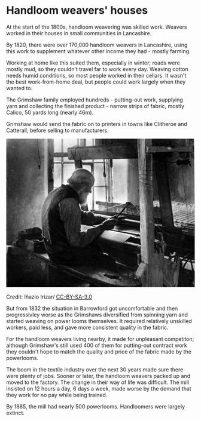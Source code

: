 # Handloom weavers' houses

At the start of the 1800s, handloom weavering was skilled work. Weavers worked in their houses in small communities in Lancashire.  

By 1820, there were over 170,000 handloom weavers in Lancashire, using this work to supplement whatever other income they had - mostly farming.

Working at home like this suited them, especially in winter; roads were mostly mud, so they couldn't travel far to work every day. Weaving cotton needs humid conditions, so most people worked in their cellars. It wasn't the best work-from-home deal, but people could work largely when they wanted to.

The Grimshaw family employed hundreds - putting-out work, supplying yarn and collecting the finished product - narrow strips of fabric, mostly Calico, 50 yards long (nearly 46m).

Grimshaw would send the fabric on to printers in towns like Clitheroe and Catterall, before selling to manufacturers.  

![handloom_weaver](./Jb09505.jpg)

Credit: Iñazio Irizar/ [CC-BY-SA-3.0](https://creativecommons.org/licenses/by-sa/3.0/)


But from 1832 the situation in Barrowford got uncomfortable and then progressivley worse as the Grimshaws diversified from spinning yarn and started weaving on power looms themselves. It required relatively unskilled workers, paid less, and gave more consistent quality in the fabric.

For the handloom weavers living nearby, it made for unpleasant competiton; although Grimshaw's still used 400 of them for putting-out contract work they couldn't hope to match the quality and price of the fabric made by the powerlooms. 

The boom in the textile industry over the next 30 years made sure there were plenty of jobs. Sooner or later, the handloom weavers packed up and moved to the factory. The change in their way of life was difficult. The mill insisted on 12 hours a day, 6 days a week, made worse by the demand that they work for no pay while being trained. 

By 1885, the mill had nearly 500 powerlooms. Handloomers were largely extinct. 
